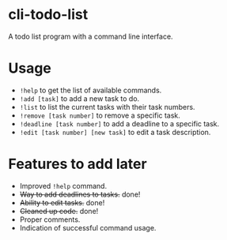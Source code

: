 # cli-todo-list
A todo list program with a command line interface.


# Usage
* `!help` to get the list of available commands.
* `!add [task]` to add a new task to do.
* `!list` to list the current tasks with their task numbers.
* `!remove [task number]` to remove a specific task.
* `!deadline [task number]` to add a deadline to a specific task.
* `!edit [task number] [new task]` to edit a task description.

# Features to add later
* Improved `!help` command.
* ~~Way to add deadlines to tasks.~~ done!
* ~~Ability to edit tasks.~~ done!
* ~~Cleaned up code.~~ done!
* Proper comments.
* Indication of successful command usage.
